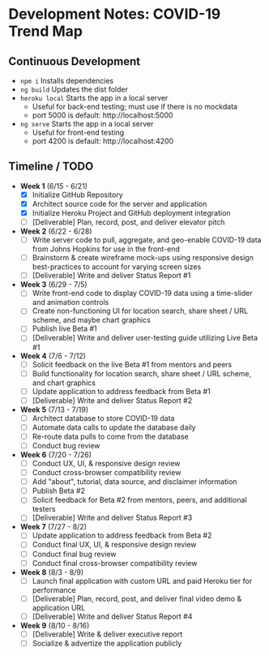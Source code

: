 
# Development Notes: COVID-19 Trend Map

## Continuous Development

- `npm i` Installs dependencies
- `ng build` Updates the dist folder
- `heroku local` Starts the app in a local server
  - Useful for back-end testing; must use if there is no mockdata
  - port 5000 is default: http://localhost:5000
- `ng serve` Starts the app in a local server
  - Useful for front-end testing
  - port 4200 is default: http://localhost:4200

## Timeline / TODO

- **Week 1** (6/15 - 6/21)
  - [x] Initialize GitHub Repository
  - [x] Architect source code for the server and application
  - [x] Initialize Heroku Project and GitHub deployment integration
  - [ ] [Deliverable] Plan, record, post, and deliver elevator pitch

- **Week 2** (6/22 - 6/28)
  - [ ] Write server code to pull, aggregate, and geo-enable COVID-19 data from Johns Hopkins for use in the front-end
  - [ ] Brainstorm & create wireframe mock-ups using responsive design best-practices to account for varying screen sizes
  - [ ] [Deliverable] Write and deliver Status Report #1

- **Week 3** (6/29 - 7/5)
  - [ ] Write front-end code to display COVID-19 data using a time-slider and animation controls
  - [ ] Create non-functioning UI for location search, share sheet / URL scheme, and maybe chart graphics
  - [ ] Publish live Beta #1
  - [ ] [Deliverable] Write and deliver user-testing guide utilizing Live Beta #1

- **Week 4** (7/6 - 7/12)
  - [ ] Solicit feedback on the live Beta #1 from mentors and peers
  - [ ] Build functionality for location search, share sheet / URL scheme, and chart graphics
  - [ ] Update application to address feedback from Beta #1
  - [ ] [Deliverable] Write and deliver Status Report #2

- **Week 5** (7/13 - 7/19)
  - [ ] Architect database to store COVID-19 data
  - [ ] Automate data calls to update the database daily
  - [ ] Re-route data pulls to come from the database
  - [ ] Conduct bug review

- **Week 6** (7/20 - 7/26)
  - [ ] Conduct UX, UI, & responsive design review
  - [ ] Conduct cross-browser compatibility review
  - [ ] Add "about", tutorial, data source, and disclaimer information
  - [ ] Publish Beta #2
  - [ ] Solicit feedback for Beta #2 from mentors, peers, and additional testers
  - [ ] [Deliverable] Write and deliver Status Report #3

- **Week 7** (7/27 - 8/2)
  - [ ] Update application to address feedback from Beta #2
  - [ ] Conduct final UX, UI, & responsive design review
  - [ ] Conduct final bug review
  - [ ] Conduct final cross-browser compatibility review

- **Week 8** (8/3 - 8/9)
  - [ ] Launch final application with custom URL and paid Heroku tier for performance
  - [ ] [Deliverable] Plan, record, post, and deliver final video demo & application URL
  - [ ] [Deliverable] Write and deliver Status Report #4

- **Week 9** (8/10 - 8/16)
  - [ ] [Deliverable] Write & deliver executive report
  - [ ] Socialize & advertize the application publicly
